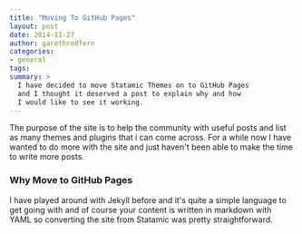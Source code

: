 ```yaml
---
title: "Moving To GitHub Pages"
layout: post
date: 2014-11-27
author: garethredfern
categories:
- general
tags:
summary: >
  I have decided to move Statamic Themes on to GitHub Pages
  and I thought it deserved a post to explain why and how
  I would like to see it working.
---
```

The purpose of the site is to help the community with useful posts and list as many themes and plugins that i can come across. For a while now I have wanted to do more with the site and just haven't been able to make the time to write more posts.

### Why Move to GitHub Pages
I have played around with Jekyll before and it's quite a simple language to get going with and of course your content is written in markdown with YAML so converting the site from Statamic was pretty straightforward.
